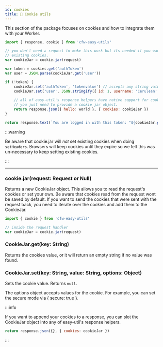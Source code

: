 ```yaml
---
id: cookies
title: 🍪 Cookie utils
---
```


This section of the package focuses on cookies and how to integrate them with your Worker.


```js title="Example"
import { response, cookie } from 'cfw-easy-utils'

// you don't need a request to make this work but its needed if you want to read
// existing cookies.
var cookieJar = cookie.jar(request)

var token = cookies.get('authToken')
var user = JSON.parse(cookieJar.get('user'))

if (!token) {
    cookieJar.set('authToken', 'tokenvalue') // accepts any string value
    cookieJar.set('user', JSON.stringify({ id: 1, username: 'Cerulean' }))
    
    // all of easy-util's response helpers have native support for cookies,
    // you just need to provide a cookie jar object.
    return response.json({ hello: world }, { cookies: cookieJar })
}

return response.text(`You are logged in with this token: "${cookieJar.get('authToken')}"`)
```

:::warning

Be aware that cookie.jar will *not* set existing cookies when doing `setHeaders`. Browsers will keep cookies until they expire so we felt this was un-necessary to keep setting existing cookies.

:::

---

### cookie.jar(request: Request or Null)
Returns a new CookieJar object. This allows you to read the request's cookies or set your own. Be aware that cookies read from the request wont be saved by default. If you want to send the cookies that were sent with the request back, you need to iterate over the cookies and add them to the CookieJar.

```js title="Example"
import { cookie } from 'cfw-easy-utils'

// inside the request handler
var cookieJar = cookie.jar(request)
```

### CookieJar.get(key: String)
Returns the cookies value, or it will return an empty string if no value was found.

### CookieJar.set(key: String, value: String, options: Object)
Sets the cookie value. Returns `null`.

The options object accepts values for the cookie. For example, you can set the secure mode via { secure: true }. 

:::info

If you want to append your cookies to a response, you can slot the CookieJar object into any of easy-util's response helpers.

```js
return response.json({}, { cookies: cookieJar })
```

:::